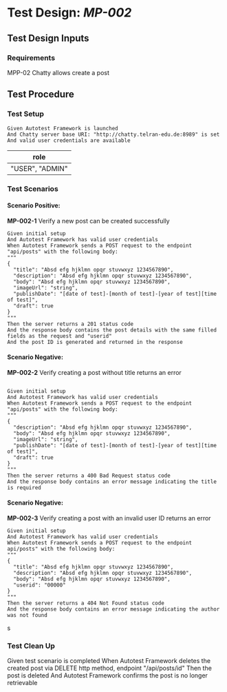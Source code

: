 # Test Design: *MP-002*

## Test Design Inputs

### Requirements

MPP-02 Chatty allows create a post

## Test Procedure

### Test Setup

```gherkin
Given Autotest Framework is launched
And Chatty server base URI: "http://chatty.telran-edu.de:8989" is set
And valid user credentials are available
```

| role                    |
|-------------------------|
| "USER", "ADMIN" |

### Test Scenarios

#### Scenario Positive:
**MP-002-1** Verify a new post can be created successfully
```gherkin
Given initial setup
And Autotest Framework has valid user credentials
When Autotest Framework sends a POST request to the endpoint "api/posts" with the following body:
"""
{
  "title": "Absd efg hjklmn opqr stuvwxyz 1234567890",
  "description": "Absd efg hjklmn opqr stuvwxyz 1234567890",
  "body": "Absd efg hjklmn opqr stuvwxyz 1234567890",
  "imageUrl": "string",
  "publishDate": "[date of test]-[month of test]-[year of test][time of test]",
  "draft": true
}
"""
Then the server returns a 201 status code
And the response body contains the post details with the same filled fields as the request and "userid"
And the post ID is generated and returned in the response
```
#### Scenario Negative:
**MP-002-2** Verify creating a post without title returns an error
```gherkin

Given initial setup
And Autotest Framework has valid user credentials
When Autotest Framework sends a POST request to the endpoint "api/posts" with the following body:
"""
{
  "description": "Absd efg hjklmn opqr stuvwxyz 1234567890",
  "body": "Absd efg hjklmn opqr stuvwxyz 1234567890",
  "imageUrl": "string",
  "publishDate": "[date of test]-[month of test]-[year of test][time of test]",
  "draft": true
}
"""
Then the server returns a 400 Bad Request status code
And the response body contains an error message indicating the title is required
```

#### Scenario Negative:
**MP-002-3** Verify creating a post with an invalid user ID returns an error
```gherkin
Given initial setup
And Autotest Framework has valid user credentials
When Autotest Framework sends a POST request to the endpoint api/posts" with the following body:
"""
{
  "title": "Absd efg hjklmn opqr stuvwxyz 1234567890",
  "description": "Absd efg hjklmn opqr stuvwxyz 1234567890",
  "body": "Absd efg hjklmn opqr stuvwxyz 1234567890",
  "userid": "00000"
}
"""
Then the server returns a 404 Not Found status code
And the response body contains an error message indicating the author was not found
```

s
### Test Clean Up
Given test scenario is completed
When Autotest Framework deletes the created post via DELETE http method, endpoint "/api/posts/id" 
Then the post is deleted
And Autotest Framework confirms the post is no longer retrievable
